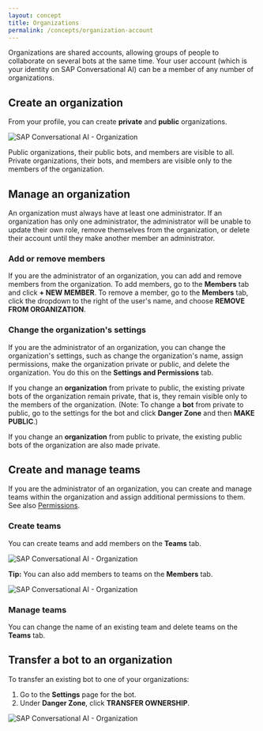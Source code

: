 ```yaml
---
layout: concept
title: Organizations
permalink: /concepts/organization-account
---
```


Organizations are shared accounts, allowing groups of people to collaborate on several bots at the same time. Your user account (which is your identity on SAP Conversational AI) can be a member of any number of organizations.

## Create an organization

From your profile, you can create **private** and **public** organizations.

![SAP Conversational AI - Organization](https://cdn.cai.tools.sap/man/organisation/create-org.png)

Public organizations, their public bots, and members are visible to all. Private organizations, their bots, and members are visible only to the members of the organization.

## Manage an organization

An organization must always have at least one administrator. If an organization has only one administrator, the administrator will be unable to update their own role, remove themselves from the organization, or delete their account until they make another member an administrator.

### Add or remove members

If you are the administrator of an organization, you can add and remove members from the organization. To add members, go to the **Members** tab and click **+ NEW MEMBER**. To remove a member, go to the **Members** tab, click the dropdown to the right of the user's name, and choose **REMOVE FROM ORGANIZATION**.

### Change the organization's settings

If you are the administrator of an organization, you can change the organization's settings, such as change the organization's name, assign permissions, make the organization private or public, and delete the organization. You do this on the **Settings and Permissions** tab.

If you change an **organization** from private to public, the existing private bots of the organization remain private, that is, they remain visible only to the members of the organization. (Note: To change a **bot** from private to public, go to the settings for the bot and click **Danger Zone** and then **MAKE PUBLIC**.) 

If you change an **organization** from public to private, the existing public bots of the organization are also made private.

## Create and manage teams

If you are the administrator of an organization, you can create and manage teams within the organization and assign additional permissions to them. See also [Permissions](https://cai.tools.sap/docs/concepts/permissions).

### Create teams

You can create teams and add members on the **Teams** tab.  

![SAP Conversational AI - Organization](https://cdn.cai.tools.sap/man/organisation/organizationteams.png)

**Tip:** You can also add members to teams on the **Members** tab.

![SAP Conversational AI - Organization](https://cdn.cai.tools.sap/man/organisation/organizationmembers.png)

### Manage teams

You can change the name of an existing team and delete teams on the **Teams** tab.

## Transfer a bot to an organization

To transfer an existing bot to one of your organizations:

1. Go to the **Settings** page for the bot.  
2. Under **Danger Zone**, click **TRANSFER OWNERSHIP**.

![SAP Conversational AI - Organization](https://cdn.cai.tools.sap/man/organisation/transfer.png)



